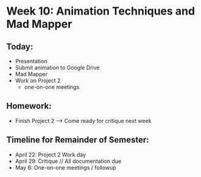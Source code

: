 # Week 10: Animation Techniques and Mad Mapper

## Today:
- Presentation
- Submit animation to Google Drive
- Mad Mapper
- Work on Project 2
  - one-on-one meetings

## Homework:

- Finish Project 2 --> Come ready for critique next week

## Timeline for Remainder of Semester:

- April 22: Project 2 Work day
- April 29: Critique // All documentation due
- May 6: One-on-one meetings / followup 
